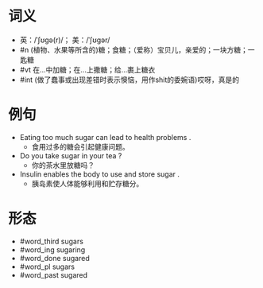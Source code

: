 # 词义
- 英：/ˈʃʊɡə(r)/； 美：/ˈʃʊɡər/
- #n (植物、水果等所含的)糖；食糖；（爱称）宝贝儿，亲爱的；一块方糖；一匙糖
- #vt 在…中加糖；在…上撒糖；给…裹上糖衣
- #int (做了蠢事或出现差错时表示懊恼，用作shit的委婉语)哎呀，真是的
# 例句
- Eating too much sugar can lead to health problems .
	- 食用过多的糖会引起健康问题。
- Do you take sugar in your tea ?
	- 你的茶水里放糖吗？
- Insulin enables the body to use and store sugar .
	- 胰岛素使人体能够利用和贮存糖分。
# 形态
- #word_third sugars
- #word_ing sugaring
- #word_done sugared
- #word_pl sugars
- #word_past sugared
